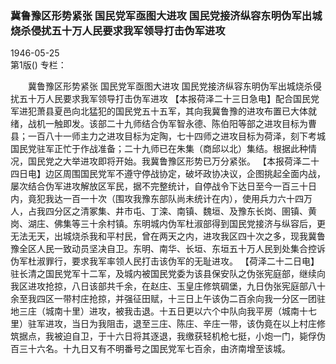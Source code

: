 ### 冀鲁豫区形势紧张  国民党军亟图大进攻  国民党接济纵容东明伪军出城烧杀侵扰五十万人民要求我军领导打击伪军进攻  

1946-05-25  
第1版()
专栏：

　　冀鲁豫区形势紧张
    国民党军亟图大进攻
    国民党接济纵容东明伪军出城烧杀侵扰五十万人民要求我军领导打击伪军进攻
    【本报荷泽二十三日急电】配合国民党军进犯萧县夏邑向北猛犯的国民党五十五军，其向我冀鲁豫的进攻布置已大体就绪，战机一触即发。该部二十九师结合伪军智永德、陈伯阳等部之进攻目标为曹县；一百八十一师主力之进攻目标为定陶，七十四师之进攻目标为荷泽，刻下考城国民党驻军正忙于作战准备；二十九师已在朱集（商邱以北）集结。根据此种情况，国民党之大举进攻即将开始。我冀鲁豫区形势已万分紧张。
    【本报荷泽二十四日电】边区周围国民党军不遵守停战协定，破坏政协决议，企图挑起全面内战，屡次结合伪军进攻解放区军民，据不完整统计，自停战令下达日至今一百三十日内，竟犯我达一百一十次（围攻我豫东部队尚未统计在内），使用兵力六十四万人，占我四分区之清冢集、井市屯、丁滦、南镇、魏垣、及豫东长岗、圉镇、黄岗、湖庄、佛集等三十余村镇。东明城内伪军杜淑部得到国民党接济与纵容后，更无法无天，出城烧杀我和平村民，曾在两天之内，进攻我区四十次之多，现我冀鲁豫全区人民一致动员坚决自卫。东明、南华、长垣、东垣五十万人民到处集合控诉伪军杜淑罪行，要求我军率领人民打击该伪军的无耻进攻。
    【荷泽二十二日电】驻长清之国民党军十二军，及城内被国民党委为该县保安队之伪张宪庭部，继续向我区进攻抢掠，八日该部共千余，在赵庄、玉皇庄修筑碉堡，九日伪张宪庭部八十余至我四区一带村庄抢掠，并强征田赋，十三日上午该伪二百余向我一分区一团驻地三庄（城南十里）进攻，被我击退。十五日更以六个中队向我平房（城南十七里）驻军进攻，当日为我阻击，退至三庄、陈庄、辛庄一带，该伪竟在以上村庄修筑据点，我被迫自卫，于十六日将其逐退，我缴获轻机枪七挺，小炮一门，毙俘伪百三十六名。十九日又有不明番号之国民党军七百余，由济南增至该城。  
